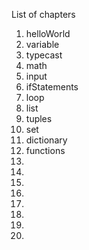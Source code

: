 List of chapters

1. helloWorld
2. variable
3. typecast
4. math
5. input
6. ifStatements
7. loop
8. list
9. tuples
10. set
11. dictionary
12. functions
13. 
14. 
15. 
16. 
17. 
18. 
19. 
20. 
